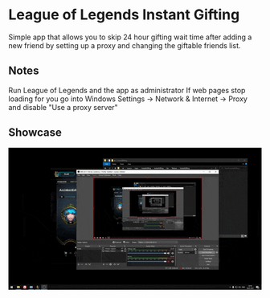 # League of Legends Instant Gifting
Simple app that allows you to skip 24 hour gifting wait time after adding a new friend by setting up a proxy and changing the giftable friends list. 

## Notes
Run League of Legends and the app as administrator
If web pages stop loading for you go into Windows Settings -> Network & Internet -> Proxy and disable "Use a proxy server"

## Showcase
[![Video](showcase.gif)](https://www.youtube.com/watch?v=aVjW9KKz5yI)
